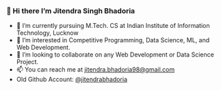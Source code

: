 ### 👋 Hi there I’m Jitendra Singh Bhadoria
- 🔭 I’m currently pursuing M.Tech. CS at Indian Institute of Information Technology, Lucknow
- 👀 I’m interested in Competitive Programming, Data Science, ML, and Web Development.
- 💞️ I’m looking to collaborate on any Web Development or Data Science Project.
- 📫 You can reach me at jitendra.bhadoria98@gmail.com
- Old Github Account: [@jitendrabhadoria](https://github.com/jitendrabhadoria)
<!--
**jitendrabhadoria1/jitendrabhadoria1** is a ✨ _special_ ✨ repository because its `README.md` (this file) appears on your GitHub profile.

Here are some ideas to get you started:


-->
